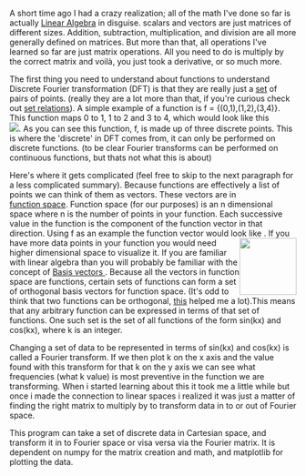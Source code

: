 <p>
	A short time ago I had a crazy realization; all of the math I've done so far is actually <a href = '#'>Linear&nbsp;Algebra</a> in disguise. scalars and vectors are just matrices of different sizes.  Addition, subtraction, multiplication, and division are all more generally defined on matrices. But more than that, all operations I've learned so far are just matrix operations. All you need to do is multiply by the correct matrix and voilà, you just took a derivative, or so much more.
</p>
<p> 
	The first thing you need to understand about functions to understand Discrete Fourier transformation (DFT) is that they are really just a <a href = 'http://en.wikipedia.org/wiki/Set_theory'>set</a> of pairs of points. (really they are a lot more than that, if you're curious check out <a href = 'http://en.wikibooks.org/wiki/Set_Theory/Relations'>set&nbsp;relations</a>). A simple example of a function is f = {(0,1),(1,2),(3,4)}. This function maps 0 to 1, 1 to 2 and 3 to 4, which would look like this <br> <img src = 'images/DFT/function.png'>. As you can see this function, f, is made up of three discrete points. This is where the 'discrete' in DFT comes from, it can only be performed on discrete functions. (to be clear Fourier transforms can be performed on continuous functions, but thats not what this is about)
</p>
<p>
	Here's where it gets complicated (feel free to skip to the next paragraph for a less complicated summary). Because functions are effectively a list of points we can think of them as vectors. These vectors are in <a href = 'http://en.wikipedia.org/wiki/Function_space'>function&nbsp;space</a>. Function space (for our purposes) is an n dimensional space where n is the number of points in your function. Each successive value in the function is the component of the function vector in that direction. Using f as an example the function vector would look like <img style = 'float:right;width:100px' src = 'images/DFT/functionvector.png'>. If you have more data points in your function you would need higher dimensional space to visualize it. If you are familiar with linear algebra than you will probably be familiar with the concept of <a href = 'http://en.wikipedia.org/wiki/Basis_(linear_algebra)'>Basis&nbsp;vectors </a>. Because all the vectors in function space are functions, certain sets of functions can form a set of orthogonal basis vectors for function space. (It's odd to think that two functions can be orthogonal, <a href = 'http://en.wikipedia.org/wiki/Orthogonal_functions'>this</a> helped me a lot).This means that any arbitrary function can be expressed in terms of that set of functions. One such set is the set of all functions of the form sin(kx) and cos(kx), where k is an integer.
</p>
<p>
	Changing a set of data to be represented in terms of sin(kx) and cos(kx) is called a Fourier transform. If we then plot k on the x axis and the value found with this transform for that k on the y axis we can see what frequencies (what k value) is most preventive in the function we are transforming. When i started learning about this it took me a little while but once i made the connection to linear spaces i realized it was just a matter of finding the right matrix to multiply by to transform data in to or out of Fourier space.
</p>
<p>
	This program can take a set of discrete data in Cartesian space, and transform it in to Fourier space or visa versa via the Fourier matrix. It is dependent on numpy for the matrix creation and math, and matplotlib for plotting the data.
</p>